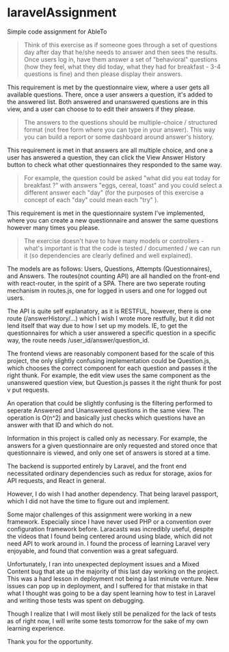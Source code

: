 # laravelAssignment
Simple code assignment for AbleTo

>Think of this exercise as if someone goes through a set of questions day after day that he/she needs to answer and then sees the results. Once users log in, have them answer a set of "behavioral" questions (how they feel, what they did today, what they had for breakfast - 3-4 questions is fine) and then please display their answers.

This requirement is met by the questionnaire view, where a user gets all available questions. There, once a user answers a question, it's added to the answered list.
Both answered and unanswered questions are in this view, and a user can choose to to edit their answers if they please.

>The answers to the questions should be multiple-choice / structured format (not free form where you can type in your answer). This way you can build a report or some dashboard around answer's history.

This requirement is met in that answers are all multiple choice, and one a user has answered a question, they can click the View Answer History button to check what other questionnaires they responded to the same way.

>For example, the question could be asked "what did you eat today for breakfast ?" with answers "eggs, cereal, toast" and you could select a different answer each "day" (for the purposes of this exercise a concept of each "day" could mean each "try" ). 

This requirement is met in the questionnaire system I've implemented, where you can create a new questionnaire and answer the same questions however many times you please.

>The exercise doesn't have to have many models or controllers -  what's important is that the code is tested / documented / we can run it (so dependencies are clearly defined and well explained). 

The models are as follows: Users, Questions, Attempts (Questionnaires), and Answers.
The routes(not counting API) are all handled on the front-end with react-router, in the spirit of a SPA.
There are two seperate routing mechanism in routes.js, one for logged in users and one for logged out users.

The API is quite self explanatory, as it is RESTFUL, however, there is one route (/answerHistory/...) which I wish I wrote more restfully, but it did not lend itself that way due to how I set up my models. IE, to get the questionnaires for which a user answered a specific question in a specific way, the route needs /user_id/answer/question_id.

The frontend views are reasonably component based for the scale of this project, the only slightly confusing implementation could be Question.js, which chooses the correct component for each question and passes it the right thunk. For example, the edit view uses the same component as the unanswered question view, but Question.js passes it the right thunk for post v put requests. 

An operation that could be slightly confusing is the filtering performed to seperate Answered and Unanswered questions in the same view. The operation is O(n^2) and basically just checks which questions have an answer with that ID and which do not.

Information in this project is called only as necessary. For example, the answers for a given questionnaire are only requested and stored once that questionnaire is viewed, and only one set of answers is stored at a time. 

The backend is supported entirely by Laravel, and the front end necessitated ordinary dependencies such as redux for storage, axios for API requests, and React in general.

However, I do wish I had another dependency. That being laravel passport, which I did not have the time to figure out and implement.

Some major challenges of this assignment were working in a new framework. Especially since I have never used PHP or a convention over configuration framework before. Laracasts was incredibly useful, despite the videos that I found being centered around using blade, which did not need API to work around in. I found the process of learning Laravel very enjoyable,
and found that convention was a great safeguard. 

Unfortunately, I ran into unexpected deployment issues and a Mixed Content bug that ate up the majority of this last day working on the project. This was a hard lesson in deployment not being a last minute venture. New issues can pop up in deployment, and I suffered for that mistake in that what I thought was going to be a day spent learning how to test in Laravel and writing those tests was spent on debugging.

Though I realize that I will most likely still be penalized for the lack of tests as of right now, I will write some tests tomorrow for the sake of my own learning experience.

Thank you for the opportunity.


